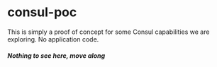 # consul-poc

This is simply a proof of concept for some Consul capabilities we are exploring. No application code.

##### Nothing to see here, move along
